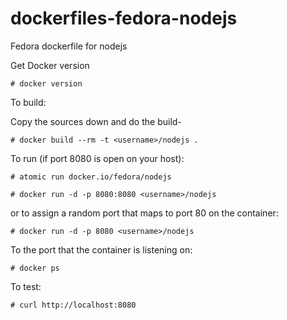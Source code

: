 dockerfiles-fedora-nodejs
=========================

Fedora dockerfile for nodejs


Get Docker version

    # docker version

To build:

Copy the sources down and do the build-

    # docker build --rm -t <username>/nodejs .

To run (if port 8080 is open on your host):

    # atomic run docker.io/fedora/nodejs

    # docker run -d -p 8080:8080 <username>/nodejs

or to assign a random port that maps to port 80 on the container:

    # docker run -d -p 8080 <username>/nodejs

To the port that the container is listening on:

    # docker ps

To test:

    # curl http://localhost:8080
